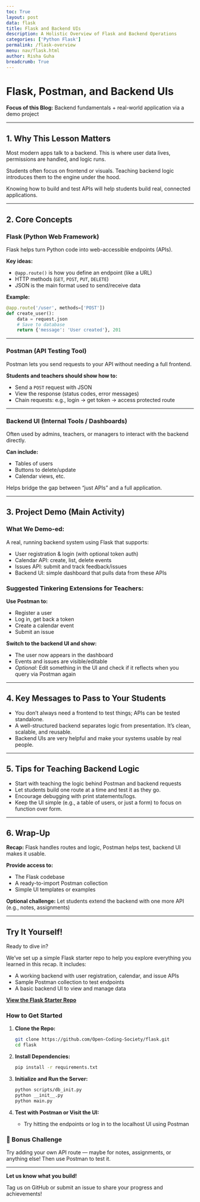 ```yaml
---
toc: True
layout: post
data: flask
title: Flask and Backend UIs
description: A Holistic Overview of Flask and Backend Operations
categories: ['Python Flask']
permalink: /flask-overview
menu: nav/flask.html
author: Risha Guha
breadcrumb: True 
---
```


# Flask, Postman, and Backend UIs

**Focus of this Blog:** Backend fundamentals + real-world application via a demo project

---

## 1. Why This Lesson Matters

Most modern apps talk to a backend. This is where user data lives, permissions are handled, and logic runs.

Students often focus on frontend or visuals. Teaching backend logic introduces them to the engine under the hood.

Knowing how to build and test APIs will help students build real, connected applications.

---

## 2. Core Concepts

### Flask (Python Web Framework)

Flask helps turn Python code into web-accessible endpoints (APIs).

**Key ideas:**

- `@app.route()` is how you define an endpoint (like a URL)
- HTTP methods (`GET`, `POST`, `PUT`, `DELETE`)
- JSON is the main format used to send/receive data

**Example:**

```python
@app.route('/user', methods=['POST'])
def create_user():
    data = request.json
    # Save to database
    return {'message': 'User created'}, 201
```

---

### Postman (API Testing Tool)

Postman lets you send requests to your API without needing a full frontend.

**Students and teachers should show how to:**

- Send a `POST` request with JSON
- View the response (status codes, error messages)
- Chain requests: e.g., login → get token → access protected route

---

### Backend UI (Internal Tools / Dashboards)

Often used by admins, teachers, or managers to interact with the backend directly.

**Can include:**

- Tables of users
- Buttons to delete/update
- Calendar views, etc.

Helps bridge the gap between “just APIs” and a full application.

---

## 3. Project Demo (Main Activity)

### What We Demo-ed:

A real, running backend system using Flask that supports:

- User registration & login (with optional token auth)
- Calendar API: create, list, delete events
- Issues API: submit and track feedback/issues
- Backend UI: simple dashboard that pulls data from these APIs

### Suggested Tinkering Extensions for Teachers:

**Use Postman to:**

- Register a user
- Log in, get back a token
- Create a calendar event
- Submit an issue

**Switch to the backend UI and show:**

- The user now appears in the dashboard
- Events and issues are visible/editable
- *Optional:* Edit something in the UI and check if it reflects when you query via Postman again

---

## 4. Key Messages to Pass to Your Students

- You don’t always need a frontend to test things; APIs can be tested standalone.
- A well-structured backend separates logic from presentation. It’s clean, scalable, and reusable.
- Backend UIs are very helpful and make your systems usable by real people.

---

## 5. Tips for Teaching Backend Logic

- Start with teaching the logic behind Postman and backend requests
- Let students build one route at a time and test it as they go.
- Encourage debugging with print statements/logs.
- Keep the UI simple (e.g., a table of users, or just a form) to focus on function over form.

---

## 6. Wrap-Up

**Recap:** Flask handles routes and logic, Postman helps test, backend UI makes it usable.

**Provide access to:**

- The Flask codebase
- A ready-to-import Postman collection
- Simple UI templates or examples

**Optional challenge:** Let students extend the backend with one more API (e.g., notes, assignments)

---

## Try It Yourself!

Ready to dive in?

We’ve set up a simple Flask starter repo to help you explore everything you learned in this recap. It includes:

- A working backend with user registration, calendar, and issue APIs
- Sample Postman collection to test endpoints
- A basic backend UI to view and manage data

 **[View the Flask Starter Repo](https://github.com/Open-Coding-Society/flask)**

### How to Get Started

1. **Clone the Repo:**

   ```bash
   git clone https://github.com/Open-Coding-Society/flask.git
   cd flask
   ```

2. **Install Dependencies:**

   ```bash
   pip install -r requirements.txt
   ```

3. **Initialize and Run the Server:**

   ```bash
   python scripts/db_init.py
   python __init__.py
   python main.py
   ```

4. **Test with Postman or Visit the UI:**

   - Try hitting the endpoints or log in to the localhost UI using Postman

### 🙌 Bonus Challenge

Try adding your own API route — maybe for notes, assignments, or anything else! Then use Postman to test it.

---

**Let us know what you build!**

Tag us on GitHub or submit an issue to share your progress and achievements! 